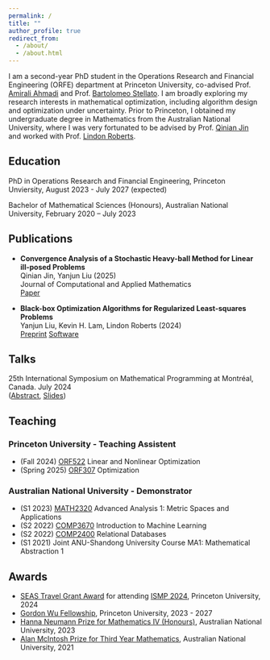 ```yaml
---
permalink: /
title: ""
author_profile: true
redirect_from: 
  - /about/
  - /about.html
---
```

I am a second-year PhD student in the Operations Research and Financial Engineering (ORFE) department at Princeton University, co-advised Prof. [Amirali Ahmadi](https://aaa.princeton.edu/) and Prof. [Bartolomeo Stellato](https://stellato.io/). I am broadly exploring my research interests in mathematical optimization, including algorithm design and optimization under uncertainty.
Prior to Princeton, I obtained my undergraduate degree in Mathematics from the Australian National University, where I was very fortunated to be advised by Prof. [Qinian Jin](https://researchers.anu.edu.au/researchers/jin-q) and worked with Prof. [Lindon Roberts](https://lindonroberts.github.io/).

<h2 id="education">Education</h2>

PhD in Operations Research and Financial Engineering, Princeton Unviersity, August 2023 - July 2027 (expected)

Bachelor of Mathematical Sciences (Honours), Australian National University, February 2020 – July 2023

<h2 id="publications">Publications</h2>

- **Convergence Analysis of a Stochastic Heavy-ball Method for Linear ill-posed Problems**  
Qinian Jin, Yanjun Liu (2025)  
Journal of Computational and Applied Mathematics  
[Paper](https://www.sciencedirect.com/science/article/pii/S037704272500216X)

- **Black-box Optimization Algorithms for Regularized Least-squares Problems**  
Yanjun Liu, Kevin H. Lam, Lindon Roberts (2024)  
[Preprint](https://arxiv.org/abs/2407.14915) [Software](https://github.com/yanjunliu-regina/dfols/tree/yanjun-dfols)

<h2 id="talks"> Talks</h2>

25th International Symposium on Mathematical Programming at Montréal, Canada. July 2024  
([Abstract](https://ismp2024.gerad.ca/schedule/FA/326), [Slides](https://yanjunliu-regina.github.io/files/Yanjun_Liu_ISMP_2024.pdf))

<h2 id="teaching">Teaching</h2>

### Princeton University - Teaching Assistent

* (Fall 2024) [ORF522](https://stellato.io/teaching/orf522/) Linear and Nonlinear Optimization
* (Spring 2025) [ORF307](https://stellato.io/teaching/orf307/) Optimization

### Australian National University - Demonstrator

* (S1 2023) [MATH2320](https://programsandcourses.anu.edu.au/2023/course/MATH2320) Advanced Analysis 1: Metric Spaces and Applications
* (S2 2022) [COMP3670](https://programsandcourses.anu.edu.au/2022/course/COMP3670) Introduction to Machine Learning
* (S2 2022) [COMP2400](https://programsandcourses.anu.edu.au/2022/course/COMP2400) Relational Databases
* (S1 2021) Joint ANU-Shandong University Course MA1: Mathematical Abstraction 1

<h2 id="awards">Awards</h2>

* [SEAS Travel Grant Award](https://engineering.princeton.edu/funding/travel-funds#:~:text=The%20School%20of%20Engineering%20and,or%20traveling%20for%20a%20research%2D) for attending [ISMP 2024](https://ismp2024.gerad.ca/), Princeton University, 2024
* [Gordon Wu Fellowship](https://gradschool.princeton.edu/financial-support/fellowships/princeton-fellowships/gordon-wu-fellowship), Princeton University, 2023 - 2027
* [Hanna Neumann Prize for Mathematics IV (Honours)](https://www.anu.edu.au/students/program-administration/prizes/hanna-neumann-prize-for-mathematics-iv-honours#:~:text=Overview,for%20Mathematics%20IV(H)), Australian National University, 2023
* [Alan McIntosh Prize for Third Year Mathematics](https://www.anu.edu.au/students/program-administration/prizes/alan-mcintosh-prize-for-third-year-mathematics), Australian National University, 2021
